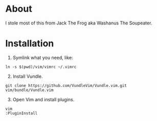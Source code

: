 # About
I stole most of this from Jack The Frog aka Washanus The Soupeater.

# Installation
1. Symlink what you need, like:

  ```
  ln -s $(pwd)/vim/vimrc ~/.vimrc
  ```

2. Install Vundle.

  ```
  git clone https://github.com/VundleVim/Vundle.vim.git vim/bundle/Vundle.vim
  ```

3. Open Vim and install plugins.

  ```
  vim
  :PluginInstall
  ```

